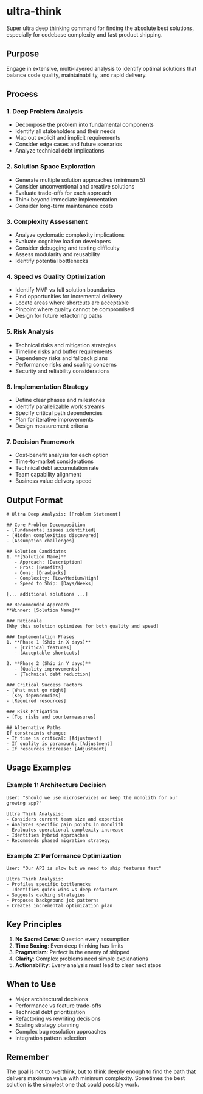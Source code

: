 # ultra-think

Super ultra deep thinking command for finding the absolute best solutions, especially for codebase complexity and fast product shipping.

## Purpose
Engage in extensive, multi-layered analysis to identify optimal solutions that balance code quality, maintainability, and rapid delivery.

## Process

### 1. Deep Problem Analysis
- Decompose the problem into fundamental components
- Identify all stakeholders and their needs
- Map out explicit and implicit requirements
- Consider edge cases and future scenarios
- Analyze technical debt implications

### 2. Solution Space Exploration
- Generate multiple solution approaches (minimum 5)
- Consider unconventional and creative solutions
- Evaluate trade-offs for each approach
- Think beyond immediate implementation
- Consider long-term maintenance costs

### 3. Complexity Assessment
- Analyze cyclomatic complexity implications
- Evaluate cognitive load on developers
- Consider debugging and testing difficulty
- Assess modularity and reusability
- Identify potential bottlenecks

### 4. Speed vs Quality Optimization
- Identify MVP vs full solution boundaries
- Find opportunities for incremental delivery
- Locate areas where shortcuts are acceptable
- Pinpoint where quality cannot be compromised
- Design for future refactoring paths

### 5. Risk Analysis
- Technical risks and mitigation strategies
- Timeline risks and buffer requirements
- Dependency risks and fallback plans
- Performance risks and scaling concerns
- Security and reliability considerations

### 6. Implementation Strategy
- Define clear phases and milestones
- Identify parallelizable work streams
- Specify critical path dependencies
- Plan for iterative improvements
- Design measurement criteria

### 7. Decision Framework
- Cost-benefit analysis for each option
- Time-to-market considerations
- Technical debt accumulation rate
- Team capability alignment
- Business value delivery speed

## Output Format

```
# Ultra Deep Analysis: [Problem Statement]

## Core Problem Decomposition
- [Fundamental issues identified]
- [Hidden complexities discovered]
- [Assumption challenges]

## Solution Candidates
1. **[Solution Name]**
   - Approach: [Description]
   - Pros: [Benefits]
   - Cons: [Drawbacks]
   - Complexity: [Low/Medium/High]
   - Speed to Ship: [Days/Weeks]

[... additional solutions ...]

## Recommended Approach
**Winner: [Solution Name]**

### Rationale
[Why this solution optimizes for both quality and speed]

### Implementation Phases
1. **Phase 1 (Ship in X days)**
   - [Critical features]
   - [Acceptable shortcuts]

2. **Phase 2 (Ship in Y days)**
   - [Quality improvements]
   - [Technical debt reduction]

### Critical Success Factors
- [What must go right]
- [Key dependencies]
- [Required resources]

### Risk Mitigation
- [Top risks and countermeasures]

## Alternative Paths
If constraints change:
- If time is critical: [Adjustment]
- If quality is paramount: [Adjustment]
- If resources increase: [Adjustment]
```

## Usage Examples

### Example 1: Architecture Decision
```
User: "Should we use microservices or keep the monolith for our growing app?"

Ultra Think Analysis:
- Considers current team size and expertise
- Analyzes specific pain points in monolith
- Evaluates operational complexity increase
- Identifies hybrid approaches
- Recommends phased migration strategy
```

### Example 2: Performance Optimization
```
User: "Our API is slow but we need to ship features fast"

Ultra Think Analysis:
- Profiles specific bottlenecks
- Identifies quick wins vs deep refactors
- Suggests caching strategies
- Proposes background job patterns
- Creates incremental optimization plan
```

## Key Principles

1. **No Sacred Cows**: Question every assumption
2. **Time Boxing**: Even deep thinking has limits
3. **Pragmatism**: Perfect is the enemy of shipped
4. **Clarity**: Complex problems need simple explanations
5. **Actionability**: Every analysis must lead to clear next steps

## When to Use

- Major architectural decisions
- Performance vs feature trade-offs
- Technical debt prioritization
- Refactoring vs rewriting decisions
- Scaling strategy planning
- Complex bug resolution approaches
- Integration pattern selection

## Remember

The goal is not to overthink, but to think deeply enough to find the path that delivers maximum value with minimum complexity. Sometimes the best solution is the simplest one that could possibly work.